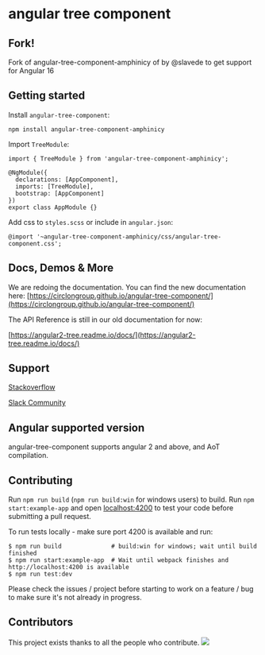 # angular tree component

## Fork!

Fork of angular-tree-component-amphinicy of by @slavede to get support for Angular 16

## Getting started

Install `angular-tree-component`:

```npm install angular-tree-component-amphinicy```

Import `TreeModule`:

```
import { TreeModule } from 'angular-tree-component-amphinicy';

@NgModule({
  declarations: [AppComponent],
  imports: [TreeModule],
  bootstrap: [AppComponent]
})
export class AppModule {}
```

Add css to `styles.scss` or include in `angular.json`:

```
@import '~angular-tree-component-amphinicy/css/angular-tree-component.css';
```

## Docs, Demos & More
We are redoing the documentation. You can find the new documentation here:
[https://circlongroup.github.io/angular-tree-component/](https://circlongroup.github.io/angular-tree-component/)

The API Reference is still in our old documentation for now:

[https://angular2-tree.readme.io/docs/](https://angular2-tree.readme.io/docs/)

## Support
[Stackoverflow](https://stackoverflow.com/questions/tagged/angular-tree-component)

[Slack Community](https://angular-tree-component.herokuapp.com/)

## Angular supported version

angular-tree-component supports angular 2 and above, and AoT compilation.

## Contributing

Run `npm run build` (`npm run build:win` for windows users) to build. Run `npm start:example-app` and open [localhost:4200](http://localhost:4200) to test your code before submitting a pull request.

To run tests locally - make sure port 4200 is available and run:

```
$ npm run build              # build:win for windows; wait until build finished 
$ npm run start:example-app  # Wait until webpack finishes and http://localhost:4200 is available
$ npm run test:dev
```

Please check the issues / project before starting to work on a feature / bug to make sure it's not already in progress.

## Contributors

This project exists thanks to all the people who contribute.
<a href="https://github.com/CirclonGroup/angular-tree-component/graphs/contributors"><img src="https://opencollective.com/angular-tree-component/contributors.svg?width=890&button=false" /></a>
